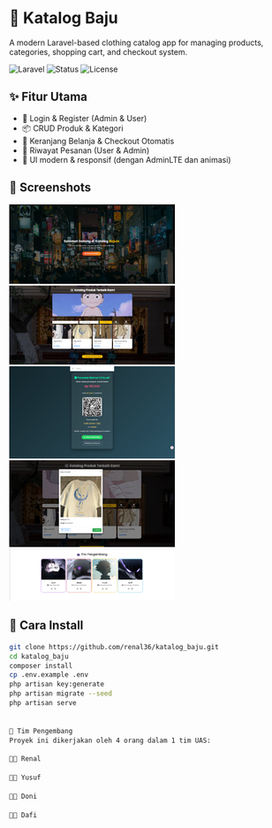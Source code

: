 # 👕 Katalog Baju

A modern Laravel-based clothing catalog app for managing products, categories, shopping cart, and checkout system.

![Laravel](https://img.shields.io/badge/Laravel-10-red)
![Status](https://img.shields.io/badge/Status-Development-blue)
![License](https://img.shields.io/badge/license-MIT-green)

## ✨ Fitur Utama

- 🔐 Login & Register (Admin & User)
- 📦 CRUD Produk & Kategori
- 🛒 Keranjang Belanja & Checkout Otomatis
- 📜 Riwayat Pesanan (User & Admin)
- 🎨 UI modern & responsif (dengan AdminLTE dan animasi)

## 📸 Screenshots

<img src="screenshots/home1.png" width="300">
<img src="screenshots/home2.png" width="300">
<img src="screenshots/home3.png" width="300">
<img src="screenshots/home4.png" width="300">
<img src="screenshots/home5.png" width="300">


## 🚀 Cara Install

```bash
git clone https://github.com/renal36/katalog_baju.git
cd katalog_baju
composer install
cp .env.example .env
php artisan key:generate
php artisan migrate --seed
php artisan serve


👥 Tim Pengembang
Proyek ini dikerjakan oleh 4 orang dalam 1 tim UAS:

👨‍💻 Renal 

👨‍💻 Yusuf

👨‍💻 Doni

👨‍💻 Dafi


